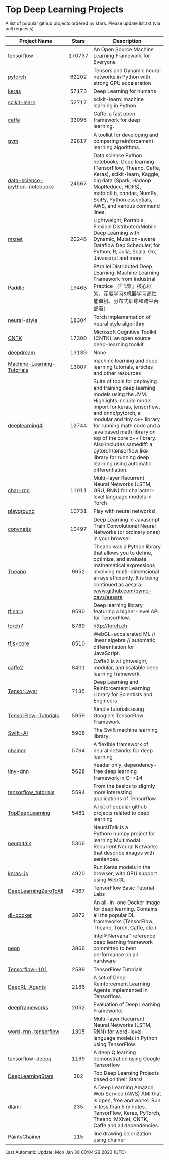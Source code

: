 # Top Deep Learning Projects
A list of popular github projects ordered by stars.
Please update list.txt (via pull requests)

|Project Name| Stars | Description |
| ---------- |:-----:| ----------- |
| [tensorflow](https://github.com/tensorflow/tensorflow) | 170737 | An Open Source Machine Learning Framework for Everyone |
| [pytorch](https://github.com/pytorch/pytorch) | 62202 | Tensors and Dynamic neural networks in Python with strong GPU acceleration |
| [keras](https://github.com/keras-team/keras) | 57173 | Deep Learning for humans |
| [scikit-learn](https://github.com/scikit-learn/scikit-learn) | 52717 | scikit-learn: machine learning in Python |
| [caffe](https://github.com/BVLC/caffe) | 33095 | Caffe: a fast open framework for deep learning. |
| [gym](https://github.com/openai/gym) | 29817 | A toolkit for developing and comparing reinforcement learning algorithms. |
| [data-science-ipython-notebooks](https://github.com/donnemartin/data-science-ipython-notebooks) | 24567 | Data science Python notebooks: Deep learning (TensorFlow, Theano, Caffe, Keras), scikit-learn, Kaggle, big data (Spark, Hadoop MapReduce, HDFS), matplotlib, pandas, NumPy, SciPy, Python essentials, AWS, and various command lines. |
| [mxnet](https://github.com/apache/mxnet) | 20248 | Lightweight, Portable, Flexible Distributed/Mobile Deep Learning with Dynamic, Mutation-aware Dataflow Dep Scheduler; for Python, R, Julia, Scala, Go, Javascript and more |
| [Paddle](https://github.com/PaddlePaddle/Paddle) | 19463 | PArallel Distributed Deep LEarning: Machine Learning Framework from Industrial Practice （『飞桨』核心框架，深度学习&机器学习高性能单机、分布式训练和跨平台部署） |
| [neural-style](https://github.com/jcjohnson/neural-style) | 18304 | Torch implementation of neural style algorithm |
| [CNTK](https://github.com/microsoft/CNTK) | 17300 | Microsoft Cognitive Toolkit (CNTK), an open source deep-learning toolkit |
| [deepdream](https://github.com/google/deepdream) | 13139 | None |
| [Machine-Learning-Tutorials](https://github.com/ujjwalkarn/Machine-Learning-Tutorials) | 13007 | machine learning and deep learning tutorials, articles and other resources  |
| [deeplearning4j](https://github.com/deeplearning4j/deeplearning4j) | 12744 | Suite of tools for deploying and training deep learning models using the JVM. Highlights include model import for keras, tensorflow, and onnx/pytorch, a modular and tiny c++ library for running math code and a java based math library on top of the core c++ library. Also includes samediff: a pytorch/tensorflow like library for running deep learning using automatic differentiation. |
| [char-rnn](https://github.com/karpathy/char-rnn) | 11011 | Multi-layer Recurrent Neural Networks (LSTM, GRU, RNN) for character-level language models in Torch |
| [playground](https://github.com/tensorflow/playground) | 10731 | Play with neural networks! |
| [convnetjs](https://github.com/karpathy/convnetjs) | 10497 | Deep Learning in Javascript. Train Convolutional Neural Networks (or ordinary ones) in your browser. |
| [Theano](https://github.com/Theano/Theano) | 9652 | Theano was a Python library that allows you to define, optimize, and evaluate mathematical expressions involving multi-dimensional arrays efficiently. It is being continued as aesara: www.github.com/pymc-devs/aesara |
| [tflearn](https://github.com/tflearn/tflearn) | 9590 | Deep learning library featuring a higher-level API for TensorFlow. |
| [torch7](https://github.com/torch/torch7) | 8769 | http://torch.ch |
| [tfjs-core](https://github.com/tensorflow/tfjs-core) | 8510 | WebGL-accelerated ML // linear algebra // automatic differentiation for JavaScript. |
| [caffe2](https://github.com/facebookarchive/caffe2) | 8401 | Caffe2 is a lightweight, modular, and scalable deep learning framework. |
| [TensorLayer](https://github.com/tensorlayer/TensorLayer) | 7135 | Deep Learning and Reinforcement Learning Library for Scientists and Engineers  |
| [TensorFlow-Tutorials](https://github.com/nlintz/TensorFlow-Tutorials) | 5959 | Simple tutorials using Google's TensorFlow Framework |
| [Swift-AI](https://github.com/Swift-AI/Swift-AI) | 5908 | The Swift machine learning library. |
| [chainer](https://github.com/chainer/chainer) | 5764 | A flexible framework of neural networks for deep learning |
| [tiny-dnn](https://github.com/tiny-dnn/tiny-dnn) | 5628 | header only, dependency-free deep learning framework in C++14 |
| [tensorflow_tutorials](https://github.com/pkmital/tensorflow_tutorials) | 5594 | From the basics to slightly more interesting applications of Tensorflow |
| [TopDeepLearning](https://github.com/aymericdamien/TopDeepLearning) | 5481 | A list of popular github projects related to deep learning |
| [neuraltalk](https://github.com/karpathy/neuraltalk) | 5306 | NeuralTalk is a Python+numpy project for learning Multimodal Recurrent Neural Networks that describe images with sentences. |
| [keras-js](https://github.com/transcranial/keras-js) | 4920 | Run Keras models in the browser, with GPU support using WebGL |
| [DeepLearningZeroToAll](https://github.com/hunkim/DeepLearningZeroToAll) | 4367 | TensorFlow Basic Tutorial Labs |
| [dl-docker](https://github.com/floydhub/dl-docker) | 3872 | An all-in-one Docker image for deep learning. Contains all the popular DL frameworks (TensorFlow, Theano, Torch, Caffe, etc.) |
| [neon](https://github.com/NervanaSystems/neon) | 3866 | Intel® Nervana™ reference deep learning framework committed to best performance on all hardware |
| [Tensorflow-101](https://github.com/sjchoi86/Tensorflow-101) | 2589 | TensorFlow Tutorials |
| [DeepRL-Agents](https://github.com/awjuliani/DeepRL-Agents) | 2186 | A set of Deep Reinforcement Learning Agents implemented in Tensorflow. |
| [deepframeworks](https://github.com/zer0n/deepframeworks) | 2052 | Evaluation of Deep Learning Frameworks |
| [word-rnn-tensorflow](https://github.com/hunkim/word-rnn-tensorflow) | 1305 | Multi-layer Recurrent Neural Networks (LSTM, RNN) for word-level language models in Python using TensorFlow. |
| [tensorflow-deepq](https://github.com/siemanko/tensorflow-deepq) | 1169 | A deep Q learning demonstration using Google Tensorflow |
| [DeepLearningStars](https://github.com/hunkim/DeepLearningStars) | 382 | Top Deep Learning Projects based on their Stars! |
| [dlami](https://github.com/ritchieng/dlami) | 235 | A Deep Learning Amazon Web Service (AWS) AMI that is open, free and works. Run in less than 5 minutes. TensorFlow, Keras, PyTorch, Theano, MXNet, CNTK, Caffe and all dependencies. |
| [PaintsChainer](https://github.com/taizan/PaintsChainer) | 115 | line drawing colorization using chainer |

Last Automatic Update: Mon Jan 30 00:04:29 2023 (UTC)
